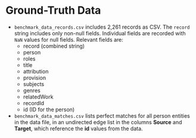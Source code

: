 # Ground-Truth Data

* `benchmark_data_records.csv` includes 2,261 records as CSV. The
  `record` string includes only non-null fields. Individual fields are recorded 
  with `NaN` values for null fields. Relevant fields are:
  * record (combined string)
  * person
  * roles
  * title
  * attribution
  * provision
  * subjects
  * genres
  * relatedWork
  * recordId
  * id (ID for the person) 
* `benchmark_data_matches.csv` lists perfect matches for all person entities in 
  the data file, in an undirected edge list in the columns **Source** and
  **Target**, which reference the **id** values from the data.

